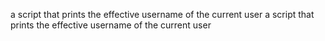 a script that prints the effective username of the current user
a script that prints the effective username of the current user
